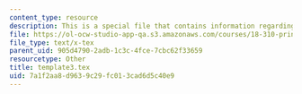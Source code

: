 ```yaml
---
content_type: resource
description: This is a special file that contains information regarding template.
file: https://ol-ocw-studio-app-qa.s3.amazonaws.com/courses/18-310-principles-of-discrete-applied-mathematics-fall-2013/7a1f2aa8d9639c29fc013cad6d5c40e9_template3.tex
file_type: text/x-tex
parent_uid: 905d4790-2adb-1c3c-4fce-7cbc62f33659
resourcetype: Other
title: template3.tex
uid: 7a1f2aa8-d963-9c29-fc01-3cad6d5c40e9
---
```

